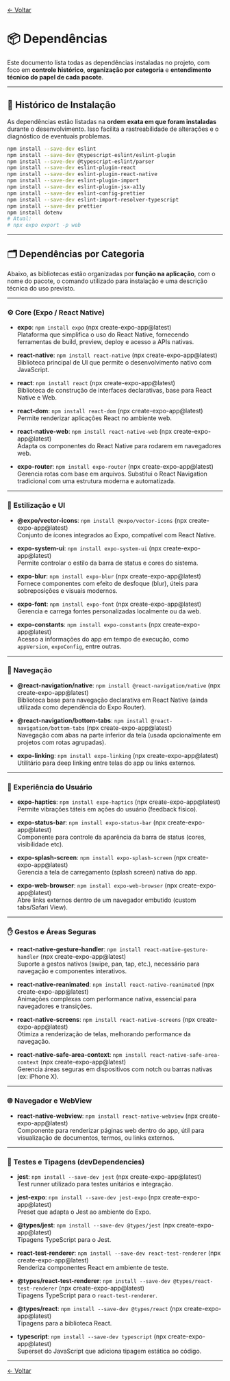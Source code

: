<!-- markdownlint-disable-next-line MD041 -->
[← Voltar](../index.md)

# 📦 Dependências

Este documento lista todas as dependências instaladas no projeto, com foco em **controle histórico**, **organização por categoria** e **entendimento técnico do papel de cada pacote**.

---

## 📜 Histórico de Instalação

As dependências estão listadas na **ordem exata em que foram instaladas** durante o desenvolvimento. Isso facilita a rastreabilidade de alterações e o diagnóstico de eventuais problemas.

```bash
npm install --save-dev eslint
npm install --save-dev @typescript-eslint/eslint-plugin
npm install --save-dev @typescript-eslint/parser
npm install --save-dev eslint-plugin-react
npm install --save-dev eslint-plugin-react-native
npm install --save-dev eslint-plugin-import
npm install --save-dev eslint-plugin-jsx-a11y
npm install --save-dev eslint-config-prettier
npm install --save-dev eslint-import-resolver-typescript
npm install --save-dev prettier
npm install dotenv
# Atual:
# npx expo export -p web
```

---

## 🗂️ Dependências por Categoria

Abaixo, as bibliotecas estão organizadas por **função na aplicação**, com o nome do pacote, o comando utilizado para instalação e uma descrição técnica do uso previsto.

---

### ⚙️ Core (Expo / React Native)

- **expo**: `npm install expo` (npx create-expo-app@latest)  
  Plataforma que simplifica o uso do React Native, fornecendo ferramentas de build, preview, deploy e acesso a APIs nativas.

- **react-native**: `npm install react-native` (npx create-expo-app@latest)  
  Biblioteca principal de UI que permite o desenvolvimento nativo com JavaScript.

- **react**: `npm install react` (npx create-expo-app@latest)  
  Biblioteca de construção de interfaces declarativas, base para React Native e Web.

- **react-dom**: `npm install react-dom` (npx create-expo-app@latest)  
  Permite renderizar aplicações React no ambiente web.

- **react-native-web**: `npm install react-native-web` (npx create-expo-app@latest)  
  Adapta os componentes do React Native para rodarem em navegadores web.

- **expo-router**: `npm install expo-router` (npx create-expo-app@latest)  
  Gerencia rotas com base em arquivos. Substitui o React Navigation tradicional com uma estrutura moderna e automatizada.

---

### 🎨 Estilização e UI

- **@expo/vector-icons**: `npm install @expo/vector-icons` (npx create-expo-app@latest)  
  Conjunto de ícones integrados ao Expo, compatível com React Native.

- **expo-system-ui**: `npm install expo-system-ui` (npx create-expo-app@latest)  
  Permite controlar o estilo da barra de status e cores do sistema.

- **expo-blur**: `npm install expo-blur` (npx create-expo-app@latest)  
  Fornece componentes com efeito de desfoque (blur), úteis para sobreposições e visuais modernos.

- **expo-font**: `npm install expo-font` (npx create-expo-app@latest)  
  Gerencia e carrega fontes personalizadas localmente ou da web.

- **expo-constants**: `npm install expo-constants` (npx create-expo-app@latest)  
  Acesso a informações do app em tempo de execução, como `appVersion`, `expoConfig`, entre outras.

---

### 🧭 Navegação

- **@react-navigation/native**: `npm install @react-navigation/native` (npx create-expo-app@latest)  
  Biblioteca base para navegação declarativa em React Native (ainda utilizada como dependência do Expo Router).

- **@react-navigation/bottom-tabs**: `npm install @react-navigation/bottom-tabs` (npx create-expo-app@latest)  
  Navegação com abas na parte inferior da tela (usada opcionalmente em projetos com rotas agrupadas).

- **expo-linking**: `npm install expo-linking` (npx create-expo-app@latest)  
  Utilitário para deep linking entre telas do app ou links externos.

---

### 💬 Experiência do Usuário

- **expo-haptics**: `npm install expo-haptics` (npx create-expo-app@latest)  
  Permite vibrações táteis em ações do usuário (feedback físico).

- **expo-status-bar**: `npm install expo-status-bar` (npx create-expo-app@latest)  
  Componente para controle da aparência da barra de status (cores, visibilidade etc).

- **expo-splash-screen**: `npm install expo-splash-screen` (npx create-expo-app@latest)  
  Gerencia a tela de carregamento (splash screen) nativa do app.

- **expo-web-browser**: `npm install expo-web-browser` (npx create-expo-app@latest)  
  Abre links externos dentro de um navegador embutido (custom tabs/Safari View).

---

### ✋ Gestos e Áreas Seguras

- **react-native-gesture-handler**: `npm install react-native-gesture-handler` (npx create-expo-app@latest)  
  Suporte a gestos nativos (swipe, pan, tap, etc.), necessário para navegação e componentes interativos.

- **react-native-reanimated**: `npm install react-native-reanimated` (npx create-expo-app@latest)  
  Animações complexas com performance nativa, essencial para navegadores e transições.

- **react-native-screens**: `npm install react-native-screens` (npx create-expo-app@latest)  
  Otimiza a renderização de telas, melhorando performance da navegação.

- **react-native-safe-area-context**: `npm install react-native-safe-area-context` (npx create-expo-app@latest)  
  Gerencia áreas seguras em dispositivos com notch ou barras nativas (ex: iPhone X).

---

### 🌐 Navegador e WebView

- **react-native-webview**: `npm install react-native-webview` (npx create-expo-app@latest)  
  Componente para renderizar páginas web dentro do app, útil para visualização de documentos, termos, ou links externos.

---

### 🧪 Testes e Tipagens (devDependencies)

- **jest**: `npm install --save-dev jest` (npx create-expo-app@latest)  
  Test runner utilizado para testes unitários e integração.

- **jest-expo**: `npm install --save-dev jest-expo` (npx create-expo-app@latest)  
  Preset que adapta o Jest ao ambiente do Expo.

- **@types/jest**: `npm install --save-dev @types/jest` (npx create-expo-app@latest)  
  Tipagens TypeScript para o Jest.

- **react-test-renderer**: `npm install --save-dev react-test-renderer` (npx create-expo-app@latest)  
  Renderiza componentes React em ambiente de teste.

- **@types/react-test-renderer**: `npm install --save-dev @types/react-test-renderer` (npx create-expo-app@latest)  
  Tipagens TypeScript para o `react-test-renderer`.

- **@types/react**: `npm install --save-dev @types/react` (npx create-expo-app@latest)  
  Tipagens para a biblioteca React.

- **typescript**: `npm install --save-dev typescript` (npx create-expo-app@latest)  
  Superset do JavaScript que adiciona tipagem estática ao código.

---

[← Voltar](../index.md)
